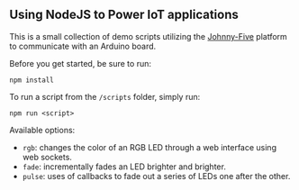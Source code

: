 ## Using NodeJS to Power IoT applications

This is a small collection of demo scripts utilizing the [Johnny-Five](http://johnny-five.io/) platform to communicate with an Arduino board.

Before you get started, be sure to run:

`npm install`

To run a script from the `/scripts` folder, simply run:

`npm run <script>`

Available options:
- `rgb`: changes the color of an RGB LED through a web interface using web sockets.
- `fade`: incrementally fades an LED brighter and brighter.
- `pulse`: uses of callbacks to fade out a series of LEDs one after the other.